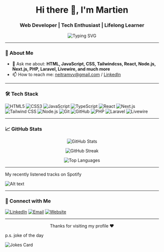 <h1 align="center">Hi there 👋, I'm Martien</h1>
<h3 align="center">Web Developer | Tech Enthusiast | Lifelong Learner</h3>

<p align="center">
  <img src="https://readme-typing-svg.demolab.com?font=Fira+Code&duration=2000&pause=1000&center=true&width=435&lines=Full-stack+developer;Open-source+contributor;Always+learning+new+tech!" alt="Typing SVG" />
</p>

---

### 🌟 About Me
- 💬 Ask me about: **HTML, JavaScript, CSS, Tailwindcss, React, Node.js, Next.js, PHP, Laravel, Livewire, and much more**
- 📫 How to reach me: [neitramvv@gmail.com](mailto:neitramvv@gmail.com) / [LinkedIn](https://www.linkedin.com/in/martien-van-vliet-64b934221)

---

### 🛠️ Tech Stack

![HTML5](https://img.shields.io/badge/-HTML5-E34F26?style=flat&logo=html5&logoColor=white)
![CSS3](https://img.shields.io/badge/-CSS3-1572B6?style=flat&logo=css3)
![JavaScript](https://img.shields.io/badge/-JavaScript-F7DF1E?style=flat&logo=javascript&logoColor=black)
![TypeScript](https://img.shields.io/badge/-TypeScript-3178C6?style=flat&logo=typescript&logoColor=white)
![React](https://img.shields.io/badge/-React-61DAFB?style=flat&logo=react)
![Next.js](https://img.shields.io/badge/-Next.js-000000?style=flat&logo=next.js)
![Tailwind CSS](https://img.shields.io/badge/-Tailwind_CSS-38B2AC?style=flat&logo=tailwind-css)
![Node.js](https://img.shields.io/badge/-Node.js-339933?style=flat&logo=node.js)
![Git](https://img.shields.io/badge/-Git-F05032?style=flat&logo=git&logoColor=white)
![GitHub](https://img.shields.io/badge/-GitHub-181717?style=flat&logo=github)
![PHP](https://img.shields.io/badge/-PHP-777BB4?style=flat&logo=php)
![Laravel](https://img.shields.io/badge/-Laravel-EF3E30?style=flat&logo=laravel)
![Livewire](https://img.shields.io/badge/-Livewire-3B82F6?style=flat&logo=livewire)

---

### 📈 GitHub Stats

<p align="center">
  <img src="https://github-readme-stats.vercel.app/api?username=Webbeuker-Martien&show_icons=true&theme=tokyonight" alt="GitHub Stats" />
</p>

<p align="center">
  <img src="https://github-readme-streak-stats.herokuapp.com/?user=Webbeuker-Martien&theme=tokyonight" alt="GitHub Streak" />
</p>

<p align="center">
  <img src="https://github-readme-stats.vercel.app/api/top-langs/?username=Webbeuker-Martien&layout=compact&theme=tokyonight" alt="Top Languages" />
</p>

---

My recently listened tracks on Spotify

![Alt text](https://spotify-recently-played-readme.vercel.app/api?user=314rvqem6oemkjujjxfbg3mxez5i&unique=true&count=2)

---

### 🔗 Connect with Me

<p align="left">
  <a href="https://www.linkedin.com/in/martien-van-vliet-64b934221" target="_blank"><img alt="LinkedIn" src="https://img.shields.io/badge/LinkedIn-blue?style=flat&logo=linkedin"></a>
  <a href="mailto:neitramvv@gmail.com"><img alt="Email" src="https://img.shields.io/badge/Email-red?style=flat&logo=gmail&logoColor=white"></a>
  <a href="https://martienvanvliet.nl" target="_blank"><img alt="Website" src="https://img.shields.io/badge/Portfolio-black?style=flat&logo=google-chrome"></a>
</p>

---

<p align="center">Thanks for visiting my profile ❤️</p>


p.s. joke of the day

![Jokes Card](https://readme-jokes.vercel.app/api)

